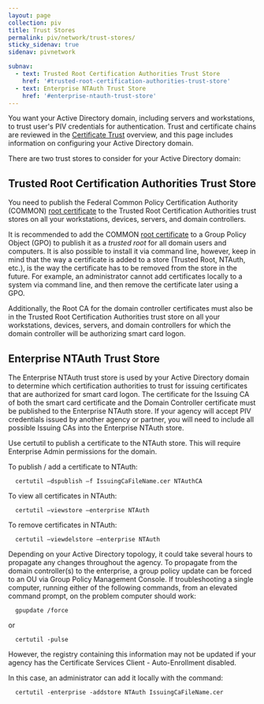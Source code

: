 ```yaml
---
layout: page
collection: piv
title: Trust Stores
permalink: piv/network/trust-stores/
sticky_sidenav: true
sidenav: pivnetwork

subnav:
  - text: Trusted Root Certification Authorities Trust Store
    href: '#trusted-root-certification-authorities-trust-store'
  - text: Enterprise NTAuth Trust Store
    href: '#enterprise-ntauth-trust-store'
---
```


You want your Active Directory domain, including servers and workstations, to trust user's PIV credentials for authentication.  Trust and certificate chains are reviewed in the [Certificate Trust](../../cert-trust/) overview, and this page includes information on configuring your Active Directory domain.

There are two trust stores to consider for your Active Directory domain:

##  Trusted Root Certification Authorities Trust Store
You need to publish the Federal Common Policy Certification Authority (COMMON) [root certificate](../../cert-trust/#download-root-and-intermediate-certificates) to the Trusted Root Certification Authorities trust stores on all your workstations, devices, servers, and domain controllers.   

It is recommended to add the COMMON [root certificate](../../cert-trust/#download-root-and-intermediate-certificates) to a Group Policy Object (GPO) to publish it as a _trusted root_ for all domain users and computers.  It is also possible to install it via command line, however, keep in mind that the way a certificate is added to a store (Trusted Root, NTAuth, etc.), is the way the certificate has to be removed from the store in the future.  For example, an administrator cannot add certificates locally to a system via command line, and then remove the certificate later using a GPO.

Additionally, the Root CA for the domain controller certificates must also be in the Trusted Root Certification Authorities trust store on all your workstations, devices, servers, and domain controllers for which the domain controller will be authorizing smart card logon.

## Enterprise NTAuth Trust Store
The Enterprise NTAuth trust store is used by your Active Directory domain to determine which certification authorities to trust for issuing certificates that are authorized for smart card logon.  The certificate for the Issuing CA of both the smart card certificate and the Domain Controller certificate must be published to the Enterprise NTAuth store.  If your agency will accept PIV credentials issued by another agency or partner, you will need to include all possible Issuing CAs into the Enterprise NTAuth store.

Use certutil to publish a certificate to the NTAuth store.  This will require Enterprise Admin permissions for the domain. 

To publish / add a certificate to NTAuth:


```
  certutil –dspublish –f IssuingCaFileName.cer NTAuthCA
```

To view all certificates in NTAuth:  

```
  certutil –viewstore –enterprise NTAuth
```

To remove certificates in NTAuth:  

```
  certutil –viewdelstore –enterprise NTAuth
```

Depending on your Active Directory topology, it could take several hours to propagate any changes throughout the agency. To propagate from the domain controller(s) to the enterprise, a group policy update can be forced to an OU via Group Policy Management Console.  If troubleshooting a single computer, running either of the following commands, from an elevated command prompt, on the problem computer should work: 

```
  gpupdate /force
```

or

```
  certutil -pulse
```

However, the registry containing this information may not be updated if your agency has the Certificate Services Client - Auto-Enrollment disabled.

In this case, an administrator can add it locally with the command:

```
  certutil -enterprise -addstore NTAuth IssuingCaFileName.cer
```

